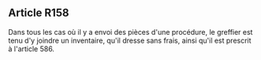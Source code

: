 Article R158
----
Dans tous les cas où il y a envoi des pièces d'une procédure, le greffier est
tenu d'y joindre un inventaire, qu'il dresse sans frais, ainsi qu'il est
prescrit à l'article 586.
